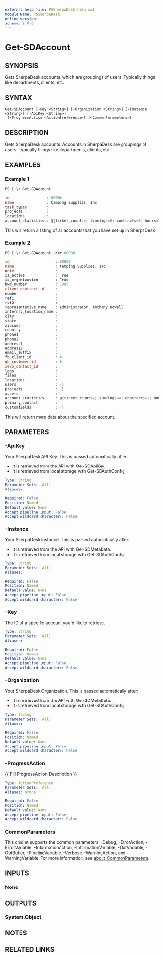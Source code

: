```yaml
---
external help file: PSSherpaDesk-help.xml
Module Name: PSSherpaDesk
online version:
schema: 2.0.0
---
```


# Get-SDAccount

## SYNOPSIS
Gets SherpaDesk accounts. which are groupings of users. Typically things like departments, clients, etc.

## SYNTAX

```
Get-SDAccount [-Key <String>] [-Organization <String>] [-Instance <String>] [-ApiKey <String>]
 [-ProgressAction <ActionPreference>] [<CommonParameters>]
```

## DESCRIPTION
Gets SherpaDesk accounts. Accounts in SherpaDesk are groupings of users. Typically things like departments, clients, etc.

## EXAMPLES

### Example 1
```powershell
PS C:\> Get-SDAccount

id                 : 00000
name               : Camping Supplies, Inc
task_types         :
projects           :
locations          :
account_statistics : @{ticket_counts=; timelogs=0; contracts=1; hours=2.0000; expenses=0}
```

This will return a listing of all accounts that you have set up in SherpaDesk

### Example 2
```powershell
PS C:\> Get-SDAccount -Key 00000

id                     : 00000
name                   : Camping Supplies, Inc
note                   :
is_active              : True
is_organization        : True
bwd_number             : 1005
client_contract_id     :
number                 :
ref1                   :
ref2                   :
representative_name    : Administrator, Anthony Howell
internal_location_name :
city                   :
state                  :
zipcode                :
country                :
phone1                 :
phone2                 :
address1               :
address2               :
email_suffix           :
fb_client_id           : 0
qb_customer_id         : 0
xero_contact_id        :
logo                   :
files                  :
locations              :
users                  : {}
projects               : {}
assets                 :
account_statistics     : @{ticket_counts=; timelogs=0; contracts=1; hours=2.0000; expenses=0}
primary_contact        :
customfields           : {}
```

This will return more data about the specified account.

## PARAMETERS

### -ApiKey
Your SherpaDesk API Key. This is passed automatically after:

- It is retrieved from the API with Get-SDApiKey.
- It is retrieved from local storage with Get-SDAuthConfig

```yaml
Type: String
Parameter Sets: (All)
Aliases:

Required: False
Position: Named
Default value: None
Accept pipeline input: False
Accept wildcard characters: False
```

### -Instance
Your SherpaDesk instance. This is passed automatically after:

- It is retrieved from the API with Get-SDMetaData.
- It is retrieved from local storage with Get-SDAuthConfig

```yaml
Type: String
Parameter Sets: (All)
Aliases:

Required: False
Position: Named
Default value: None
Accept pipeline input: False
Accept wildcard characters: False
```

### -Key
The ID of a specific account you'd like to retrieve.

```yaml
Type: String
Parameter Sets: (All)
Aliases:

Required: False
Position: Named
Default value: None
Accept pipeline input: False
Accept wildcard characters: False
```

### -Organization
Your SherpaDesk Organization. This is passed automatically after:

- It is retrieved from the API with Get-SDMetaData.
- It is retrieved from local storage with Get-SDAuthConfig

```yaml
Type: String
Parameter Sets: (All)
Aliases:

Required: False
Position: Named
Default value: None
Accept pipeline input: False
Accept wildcard characters: False
```

### -ProgressAction
{{ Fill ProgressAction Description }}

```yaml
Type: ActionPreference
Parameter Sets: (All)
Aliases: proga

Required: False
Position: Named
Default value: None
Accept pipeline input: False
Accept wildcard characters: False
```

### CommonParameters
This cmdlet supports the common parameters: -Debug, -ErrorAction, -ErrorVariable, -InformationAction, -InformationVariable, -OutVariable, -OutBuffer, -PipelineVariable, -Verbose, -WarningAction, and -WarningVariable. For more information, see [about_CommonParameters](http://go.microsoft.com/fwlink/?LinkID=113216).

## INPUTS

### None

## OUTPUTS

### System.Object
## NOTES

## RELATED LINKS
